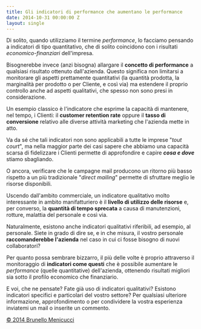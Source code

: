 ```yaml
---
title: Gli indicatori di performance che aumentano le performance
date: 2014-10-31 00:00:00 Z
layout: single
---
```


Di solito, quando utilizziamo il termine <em>performance</em>, lo facciamo pensando a indicatori di tipo quantitativo, che di solito coincidono con i risultati <em>economico-finanziari</em> dell'impresa.

Bisognerebbe invece (anzi bisogna) allargare il <strong>concetto di performance</strong> a qualsiasi risultato ottenuto dall'azienda. Questo significa non limitarsi a monitorare gli aspetti prettamente quantitativi (la quantità prodotta, la marginalità per prodotto o per Cliente, e così via) ma estendere il proprio controllo anche ad aspetti qualitativi, che spesso non sono presi in considerazione.

Un esempio classico è l'indicatore che esprime la capacità di mantenere, nel tempo, i Clienti: il <strong>customer retention rate</strong> oppure il <strong>tasso di conversione</strong> relativo alle diverse attività marketing che l'azienda mette in atto.

Va da sé che tali indicatori non sono applicabili a tutte le imprese "<em>tout court</em>", ma nella maggior parte dei casi sapere che abbiamo una capacità scarsa di fidelizzare i Clienti permette di approfondire e capire <strong><em>cosa e dove</em></strong> stiamo sbagliando.

O ancora, verificare che le campagne mail producono un ritorno più basso rispetto a un più tradizionale "<em>direct mailing</em>" permette di sfruttare meglio le risorse disponibili.

Uscendo dall'ambito commerciale, un indicatore qualitativo molto interessante in ambito manifatturiero è il <strong>livello di utilizzo delle risorse</strong> e, per converso, la <strong>quantità di tempo sprecata</strong> a causa di manutenzioni, rotture, malattia del personale e così via.

Naturalmente, esistono anche indicatori qualitativi riferibili, ad esempio, al personale. Siete in grado di dire se, e in che misura, il vostro personale <strong>raccomanderebbe l'azienda</strong> nel caso in cui ci fosse bisogno di nuovi collaboratori?

Per quanto possa sembrare bizzarro, il più delle volte è proprio attraverso il monitoraggio di <strong>indicatori come questi</strong> che è possibile aumentare le <em>performance</em> (quelle quantitative) dell'azienda, ottenendo risultati migliori sia sotto il profilo economico che finanziario.

E voi, che ne pensate? Fate già uso di indicatori qualitativi? Esistono indicatori specifici e particolari del vostro settore? Per qualsiasi ulteriore informazione, approfondimento o per condividere la vostra esperienza inviatemi un mail o inserite un commento.

<a href="http://www.menicucci.co">© 2014 Brunello Menicucci</a>